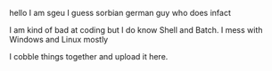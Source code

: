 hello I am sgeu I guess
sorbian german guy who does infact

I am kind of bad at coding but I do know Shell and Batch.
I mess with Windows and Linux mostly

I cobble things together and upload it here.

